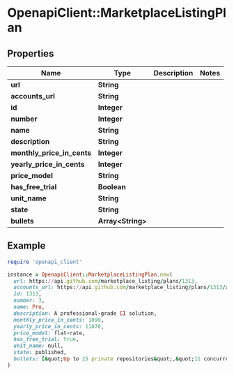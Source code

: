 # OpenapiClient::MarketplaceListingPlan

## Properties

| Name | Type | Description | Notes |
| ---- | ---- | ----------- | ----- |
| **url** | **String** |  |  |
| **accounts_url** | **String** |  |  |
| **id** | **Integer** |  |  |
| **number** | **Integer** |  |  |
| **name** | **String** |  |  |
| **description** | **String** |  |  |
| **monthly_price_in_cents** | **Integer** |  |  |
| **yearly_price_in_cents** | **Integer** |  |  |
| **price_model** | **String** |  |  |
| **has_free_trial** | **Boolean** |  |  |
| **unit_name** | **String** |  |  |
| **state** | **String** |  |  |
| **bullets** | **Array&lt;String&gt;** |  |  |

## Example

```ruby
require 'openapi_client'

instance = OpenapiClient::MarketplaceListingPlan.new(
  url: https://api.github.com/marketplace_listing/plans/1313,
  accounts_url: https://api.github.com/marketplace_listing/plans/1313/accounts,
  id: 1313,
  number: 3,
  name: Pro,
  description: A professional-grade CI solution,
  monthly_price_in_cents: 1099,
  yearly_price_in_cents: 11870,
  price_model: flat-rate,
  has_free_trial: true,
  unit_name: null,
  state: published,
  bullets: [&quot;Up to 25 private repositories&quot;,&quot;11 concurrent builds&quot;]
)
```

